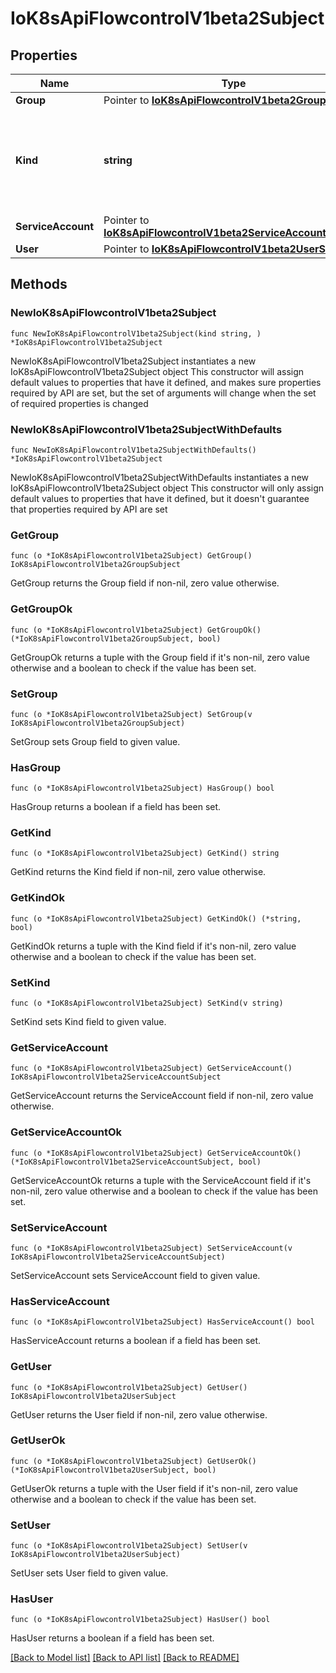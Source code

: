 # IoK8sApiFlowcontrolV1beta2Subject

## Properties

Name | Type | Description | Notes
------------ | ------------- | ------------- | -------------
**Group** | Pointer to [**IoK8sApiFlowcontrolV1beta2GroupSubject**](IoK8sApiFlowcontrolV1beta2GroupSubject.md) |  | [optional] 
**Kind** | **string** | &#x60;kind&#x60; indicates which one of the other fields is non-empty. Required | 
**ServiceAccount** | Pointer to [**IoK8sApiFlowcontrolV1beta2ServiceAccountSubject**](IoK8sApiFlowcontrolV1beta2ServiceAccountSubject.md) |  | [optional] 
**User** | Pointer to [**IoK8sApiFlowcontrolV1beta2UserSubject**](IoK8sApiFlowcontrolV1beta2UserSubject.md) |  | [optional] 

## Methods

### NewIoK8sApiFlowcontrolV1beta2Subject

`func NewIoK8sApiFlowcontrolV1beta2Subject(kind string, ) *IoK8sApiFlowcontrolV1beta2Subject`

NewIoK8sApiFlowcontrolV1beta2Subject instantiates a new IoK8sApiFlowcontrolV1beta2Subject object
This constructor will assign default values to properties that have it defined,
and makes sure properties required by API are set, but the set of arguments
will change when the set of required properties is changed

### NewIoK8sApiFlowcontrolV1beta2SubjectWithDefaults

`func NewIoK8sApiFlowcontrolV1beta2SubjectWithDefaults() *IoK8sApiFlowcontrolV1beta2Subject`

NewIoK8sApiFlowcontrolV1beta2SubjectWithDefaults instantiates a new IoK8sApiFlowcontrolV1beta2Subject object
This constructor will only assign default values to properties that have it defined,
but it doesn't guarantee that properties required by API are set

### GetGroup

`func (o *IoK8sApiFlowcontrolV1beta2Subject) GetGroup() IoK8sApiFlowcontrolV1beta2GroupSubject`

GetGroup returns the Group field if non-nil, zero value otherwise.

### GetGroupOk

`func (o *IoK8sApiFlowcontrolV1beta2Subject) GetGroupOk() (*IoK8sApiFlowcontrolV1beta2GroupSubject, bool)`

GetGroupOk returns a tuple with the Group field if it's non-nil, zero value otherwise
and a boolean to check if the value has been set.

### SetGroup

`func (o *IoK8sApiFlowcontrolV1beta2Subject) SetGroup(v IoK8sApiFlowcontrolV1beta2GroupSubject)`

SetGroup sets Group field to given value.

### HasGroup

`func (o *IoK8sApiFlowcontrolV1beta2Subject) HasGroup() bool`

HasGroup returns a boolean if a field has been set.

### GetKind

`func (o *IoK8sApiFlowcontrolV1beta2Subject) GetKind() string`

GetKind returns the Kind field if non-nil, zero value otherwise.

### GetKindOk

`func (o *IoK8sApiFlowcontrolV1beta2Subject) GetKindOk() (*string, bool)`

GetKindOk returns a tuple with the Kind field if it's non-nil, zero value otherwise
and a boolean to check if the value has been set.

### SetKind

`func (o *IoK8sApiFlowcontrolV1beta2Subject) SetKind(v string)`

SetKind sets Kind field to given value.


### GetServiceAccount

`func (o *IoK8sApiFlowcontrolV1beta2Subject) GetServiceAccount() IoK8sApiFlowcontrolV1beta2ServiceAccountSubject`

GetServiceAccount returns the ServiceAccount field if non-nil, zero value otherwise.

### GetServiceAccountOk

`func (o *IoK8sApiFlowcontrolV1beta2Subject) GetServiceAccountOk() (*IoK8sApiFlowcontrolV1beta2ServiceAccountSubject, bool)`

GetServiceAccountOk returns a tuple with the ServiceAccount field if it's non-nil, zero value otherwise
and a boolean to check if the value has been set.

### SetServiceAccount

`func (o *IoK8sApiFlowcontrolV1beta2Subject) SetServiceAccount(v IoK8sApiFlowcontrolV1beta2ServiceAccountSubject)`

SetServiceAccount sets ServiceAccount field to given value.

### HasServiceAccount

`func (o *IoK8sApiFlowcontrolV1beta2Subject) HasServiceAccount() bool`

HasServiceAccount returns a boolean if a field has been set.

### GetUser

`func (o *IoK8sApiFlowcontrolV1beta2Subject) GetUser() IoK8sApiFlowcontrolV1beta2UserSubject`

GetUser returns the User field if non-nil, zero value otherwise.

### GetUserOk

`func (o *IoK8sApiFlowcontrolV1beta2Subject) GetUserOk() (*IoK8sApiFlowcontrolV1beta2UserSubject, bool)`

GetUserOk returns a tuple with the User field if it's non-nil, zero value otherwise
and a boolean to check if the value has been set.

### SetUser

`func (o *IoK8sApiFlowcontrolV1beta2Subject) SetUser(v IoK8sApiFlowcontrolV1beta2UserSubject)`

SetUser sets User field to given value.

### HasUser

`func (o *IoK8sApiFlowcontrolV1beta2Subject) HasUser() bool`

HasUser returns a boolean if a field has been set.


[[Back to Model list]](../README.md#documentation-for-models) [[Back to API list]](../README.md#documentation-for-api-endpoints) [[Back to README]](../README.md)


